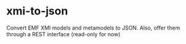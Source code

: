 xmi-to-json
===========

Convert EMF XMI models and metamodels to JSON. Also, offer them through a REST interface (read-only for now)